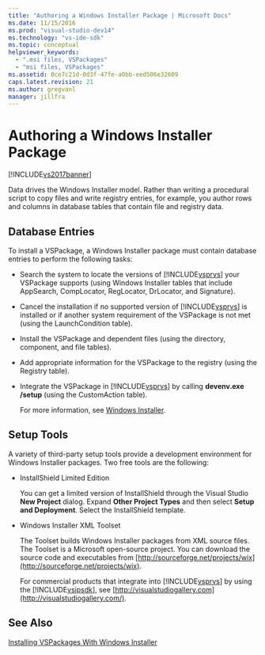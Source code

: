 ```yaml
---
title: "Authoring a Windows Installer Package | Microsoft Docs"
ms.date: 11/15/2016
ms.prod: "visual-studio-dev14"
ms.technology: "vs-ide-sdk"
ms.topic: conceptual
helpviewer_keywords: 
  - ".msi files, VSPackages"
  - "msi files, VSPackages"
ms.assetid: 0ce7c21d-0d3f-47fe-a0bb-eed506e32609
caps.latest.revision: 21
ms.author: gregvanl
manager: jillfra
---
```

# Authoring a Windows Installer Package
[!INCLUDE[vs2017banner](../../includes/vs2017banner.md)]

Data drives the Windows Installer model. Rather than writing a procedural script to copy files and write registry entries, for example, you author rows and columns in database tables that contain file and registry data.  
  
## Database Entries  
 To install a VSPackage, a Windows Installer package must contain database entries to perform the following tasks:  
  
- Search the system to locate the versions of [!INCLUDE[vsprvs](../../includes/vsprvs-md.md)] your VSPackage supports (using Windows Installer tables that include AppSearch, CompLocator, RegLocator, DrLocator, and Signature).  
  
- Cancel the installation if no supported version of [!INCLUDE[vsprvs](../../includes/vsprvs-md.md)] is installed or if another system requirement of the VSPackage is not met (using the LaunchCondition table).  
  
- Install the VSPackage and dependent files (using the directory, component, and file tables).  
  
- Add appropriate information for the VSPackage to the registry (using the Registry table).  
  
- Integrate the VSPackage in [!INCLUDE[vsprvs](../../includes/vsprvs-md.md)] by calling **devenv.exe /setup** (using the CustomAction table).  
  
  For more information, see [Windows Installer](http://msdn.microsoft.com/library/cc185688\(VS.85\).aspx).  
  
## Setup Tools  
 A variety of third-party setup tools provide a development environment for Windows Installer packages. Two free tools are the following:  
  
- InstallShield Limited Edition  
  
   You can get a limited version of InstallShield through the Visual Studio **New Project** dialog. Expand **Other Project Types** and then select **Setup and Deployment**. Select the InstallShield template.  
  
- Windows Installer XML Toolset  
  
   The Toolset builds Windows Installer packages from XML source files. The Toolset is a Microsoft open-source project. You can download the source code and executables from [http://sourceforge.net/projects/wix](http://sourceforge.net/projects/wix).  
  
  For commercial products that integrate into [!INCLUDE[vsprvs](../../includes/vsprvs-md.md)] by using the [!INCLUDE[vsipsdk](../../includes/vsipsdk-md.md)], see [http://visualstudiogallery.com](http://visualstudiogallery.com/).  
  
## See Also  
 [Installing VSPackages With Windows Installer](../../extensibility/internals/installing-vspackages-with-windows-installer.md)

